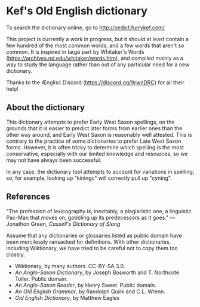 # Kef's Old English dictionary

To search the dictionary online, go to http://oedict.furrykef.com/

This project is currently a work in progress, but it should at least contain a few hundred of the most common words, and a few words that aren't so common. It is inspired in large part by Whitaker's Words (https://archives.nd.edu/whitaker/words.htm), and compiled mainly as a way to study the language rather than out of any particular need for a new dictionary.

Thanks to the Ænglisċ Discord (https://discord.gg/9rwnDRC) for all their help!


## About the dictionary

This dictionary attempts to prefer Early West Saxon spellings, on the grounds that it is easier to predict later forms from earlier ones than the other way around, and Early West Saxon is reasonably well attested. This is contrary to the practice of some dictionaries to prefer Late West Saxon forms. However, it is often tricky to determine which spelling is the most conservative, especially with our limited knowledge and resources, so we may not have always been successful.

In any case, the dictionary tool attempts to account for variations in spelling, so, for example, looking up "kiningc" will correctly pull up "cyning".


## References

"The profession of lexicography is, inevitably, a plagiaristic one, a linguistic Pac-Man that moves on, gobbling up its predecessors as it goes." — Jonathon Green, _Cassell's Dictionary of Slang_

Assume that any dictionaries or glossaries listed as public domain have been mercilessly ransacked for definitions. With other dictionaries, including Wiktionary, we have tried to be careful not to copy them too closely.

* Wiktionary, by many authors. CC-BY-SA 3.0.
* _An Anglo-Saxon Dictionary_, by Joseph Bosworth and T. Northcote Toller. Public domain.
* _An Anglo-Saxon Reader_, by Henry Sweet. Public domain.
* _An Old English Grammar_, by Randolph Quirk and C.L. Wrenn.
* _Old English Dictionary_, by Matthew Eagles

